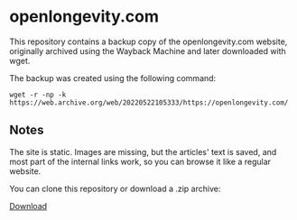 # openlongevity.com

This repository contains a backup copy of the openlongevity.com website, originally archived using the Wayback Machine and later downloaded with wget.

The backup was created using the following command:

```
wget -r -np -k https://web.archive.org/web/20220522105333/https://openlongevity.com/
```

## Notes
The site is static. Images are missing, but the articles' text is saved, and most part of the internal links work, so you can browse it like a regular website.

You can clone this repository or download a .zip archive:

[Download](openlongevity.com.zip)